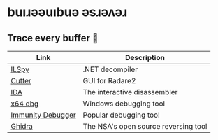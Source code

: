 # buıɹəəuıbuə əsɹəʌəɹ
## Trace every buffer :busts_in_silhouette:

Link | Description
-|-
[ILSpy](https://github.com/icsharpcode/ILSpy) | .NET decompiler
[Cutter](https://github.com/radareorg/cutter) | GUI for Radare2
[IDA](https://www.hex-rays.com/products/ida/) | The interactive disassembler
[x64 dbg](https://github.com/x64dbg/x64dbg) | Windows debugging tool
[Immunity Debugger](https://www.immunityinc.com/products/debugger/) | Popular debugging tool
[Ghidra](https://github.com/NationalSecurityAgency/ghidra) | The NSA's open source reversing tool
